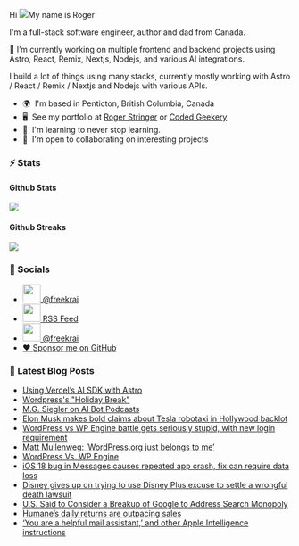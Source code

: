Hi ![](https://user-images.githubusercontent.com/18350557/176309783-0785949b-9127-417c-8b55-ab5a4333674e.gif)My name is Roger 

I'm a full-stack software engineer, author and dad from Canada.

🔭 I’m currently working on multiple frontend and backend projects using Astro, React, Remix, Nextjs, Nodejs, and various AI integrations. 

I build a lot of things using many stacks, currently mostly working with Astro / React / Remix / Nextjs and Nodejs with various APIs.  

* 🌍  I'm based in Penticton, British Columbia, Canada 
* 🖥️  See my portfolio at [Roger Stringer](https://rogerstringer.com) or [Coded Geekery](https://codedgeekery.com) 
* 🧠  I'm learning to never stop learning. 
* 🤝  I'm open to collaborating on interesting projects

### :zap: Stats

#### Github Stats
  
![](https://github-readme-stats-knowmad.vercel.app/api?username=freekrai&show_icons=true&count_private=true)
  
#### Github Streaks 
  
![](https://github-readme-streak-stats.herokuapp.com/?user=freekrai)

### :card_index: Socials  

- <a href="https://www.github.com/freekrai" target="_blank" rel="noreferrer"><img src="https://raw.githubusercontent.com/danielcranney/readme-generator/main/public/icons/socials/github.svg" width="32" height="32" /> @freekrai</a>
- <a href="https://rogerstringer.com/rss.xml" target="_blank" rel="noreferrer"><img src="https://raw.githubusercontent.com/danielcranney/readme-generator/main/public/icons/socials/rss.svg" width="32" height="32" /> RSS Feed</a>
- <a href="https://www.twitter.com/freekrai" target="_blank" rel="noreferrer"><img src="https://raw.githubusercontent.com/danielcranney/readme-generator/main/public/icons/socials/twitter.svg" width="32" height="32" /> @freekrai</a>
- <a href="https://github.com/sponsors/freekrai"> ❤️ Sponsor me on GitHub</a>

### :newspaper: Latest Blog Posts

<!-- BLOG-POST-LIST:START -->
- [Using Vercel’s AI SDK with Astro](https://rogerstringer.com/blog/vercel-ai-sdk-astro)
- [Wordpress&#39;s &quot;Holiday Break&quot;](https://rogerstringer.com/blog/wordpress-holiday-break)
- [M.G. Siegler on AI Bot Podcasts](https://rogerstringer.com/blog/notebookllm-podcasts)
- [Elon Musk makes bold claims about Tesla robotaxi in Hollywood backlot](https://rogerstringer.com/blog/elon-musk-makes-bold-claims-about-tesla-robotaxi-in-hollywood-backlot)
- [WordPress vs WP Engine battle gets seriously stupid, with new login requirement](https://rogerstringer.com/blog/wordpress-vs-wp-engine-battle-gets-seriously-stupid-with-new-login-requirement)
- [Matt Mullenweg: ‘WordPress.org just belongs to me’](https://rogerstringer.com/blog/matt-mullenweg-wordpress-org-wp-engine)
- [WordPress Vs. WP Engine](https://rogerstringer.com/blog/wordpress-vs-wp-engine)
- [iOS 18 bug in Messages causes repeated app crash, fix can require data loss](https://rogerstringer.com/blog/ios-18-messages-app-crash)
- [Disney gives up on trying to use Disney Plus excuse to settle a wrongful death lawsuit](https://rogerstringer.com/blog/disney-wrongful-death-lawsuit-waiving-arbitration)
- [U.S. Said to Consider a Breakup of Google to Address Search Monopoly](https://rogerstringer.com/blog/google-monopoly-antitrust-justice-department)
- [Humane’s daily returns are outpacing sales](https://rogerstringer.com/blog/humane-ai-pin-more-daily-returns-than-sales)
- [‘You are a helpful mail assistant,’ and other Apple Intelligence instructions](https://rogerstringer.com/blog/you-are-a-helpful-mail-assistant-and-other-apple-intelligence-instructions)
<!-- BLOG-POST-LIST:END -->

<!--
#### Top Languages 
![](https://github-readme-stats-knowmad.vercel.app/api/top-langs/?username=freekrai&hide=null&count_private=true)
![wakatime stats](https://github-readme-stats-knowmad.vercel.app/api/wakatime?username=datamcfly)


Here are some ideas to get you started:

- 🔭 I’m currently working on ...
- 🌱 I’m currently learning ...
- 👯 I’m looking to collaborate on ...
- 🤔 I’m looking for help with ...
- 💬 Ask me about ...
- 📫 How to reach me: ...
- 😄 Pronouns: ...
- ⚡ Fun fact: ...
-->
